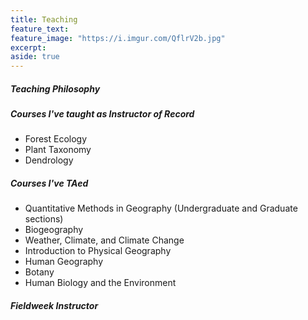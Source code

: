 ```yaml
---
title: Teaching
feature_text: 
feature_image: "https://i.imgur.com/QflrV2b.jpg"
excerpt: 
aside: true
---
```


##### Teaching Philosophy


##### Courses I've taught as Instructor of Record
- Forest Ecology
- Plant Taxonomy
- Dendrology

##### Courses I've TAed
- Quantitative Methods in Geography (Undergraduate and Graduate sections)
- Biogeography
- Weather, Climate, and Climate Change
- Introduction to Physical Geography
- Human Geography
- Botany
- Human Biology and the Environment

##### Fieldweek Instructor
